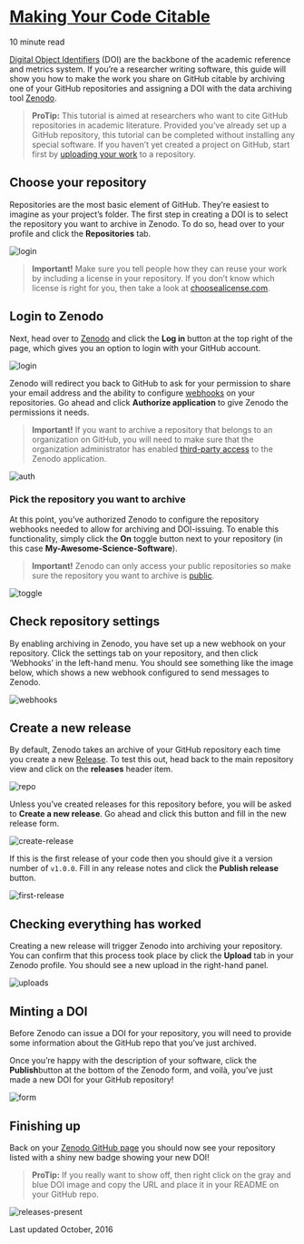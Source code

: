 # [Making Your Code Citable](https://guides.github.com/activities/citable-code/)

 10 minute read

[Digital Object Identifiers](http://en.wikipedia.org/wiki/Digital_object_identifier) (DOI) are the backbone of the academic reference and metrics system. If you’re a researcher writing software, this guide will show you how to make the work you share on GitHub citable by archiving one of your GitHub repositories and assigning a DOI with the data archiving tool [Zenodo](https://zenodo.org/about).

> **ProTip:** This tutorial is aimed at researchers who want to cite GitHub repositories in academic literature. Provided you’ve already set up a GitHub repository, this tutorial can be completed without installing any special software. If you haven’t yet created a project on GitHub, start first by [uploading your work](https://help.github.com/categories/importing-your-projects-to-github/) to a repository.



## Choose your repository

Repositories are the most basic element of GitHub. They’re easiest to imagine as your project’s folder. The first step in creating a DOI is to select the repository you want to archive in Zenodo. To do so, head over to your profile and click the **Repositories** tab.

![login](assets/repos.png)

> **Important!** Make sure you tell people how they can reuse your work by including a license in your repository. If you don’t know which license is right for you, then take a look at [choosealicense.com](http://choosealicense.com/).



## Login to Zenodo

Next, head over to [Zenodo](http://zenodo.org/) and click the **Log in** button at the top right of the page, which gives you an option to login with your GitHub account.

![login](assets/zenodo-login.png)

Zenodo will redirect you back to GitHub to ask for your permission to share your email address and the ability to configure [webhooks](https://developer.github.com/webhooks/) on your repositories. Go ahead and click **Authorize application** to give Zenodo the permissions it needs.

> **Important!** If you want to archive a repository that belongs to an organization on GitHub, you will need to make sure that the organization administrator has enabled [third-party access](https://help.github.com/articles/approving-third-party-applications-for-your-organization/) to the Zenodo application.

![auth](assets/zenodo-authorize.png)

### Pick the repository you want to archive

At this point, you’ve authorized Zenodo to configure the repository webhooks needed to allow for archiving and DOI-issuing. To enable this functionality, simply click the **On** toggle button next to your repository (in this case **My-Awesome-Science-Software**).

> **Important!** Zenodo can only access your public repositories so make sure the repository you want to archive is [public](https://help.github.com/articles/making-a-private-repository-public/).

![toggle](assets/zenodo-toggle-on.png)



## Check repository settings

By enabling archiving in Zenodo, you have set up a new webhook on your repository. Click the settings tab on your repository, and then click ‘Webhooks’ in the left-hand menu. You should see something like the image below, which shows a new webhook configured to send messages to Zenodo.

![webhooks](assets/webhook-view.png)



## Create a new release

By default, Zenodo takes an archive of your GitHub repository each time you create a new [Release](https://help.github.com/articles/about-releases). To test this out, head back to the main repository view and click on the **releases** header item.

![repo](assets/repo-view.png)

Unless you’ve created releases for this repository before, you will be asked to **Create a new release**. Go ahead and click this button and fill in the new release form.

![create-release](assets/create-release.png)

If this is the first release of your code then you should give it a version number of `v1.0.0`. Fill in any release notes and click the **Publish release** button.

![first-release](assets/first-release.png)

## Checking everything has worked

Creating a new release will trigger Zenodo into archiving your repository. You can confirm that this process took place by click the **Upload** tab in your Zenodo profile. You should see a new upload in the right-hand panel.

![uploads](assets/upload-tab.png)



## Minting a DOI

Before Zenodo can issue a DOI for your repository, you will need to provide some information about the GitHub repo that you’ve just archived.

Once you’re happy with the description of your software, click the **Publish**button at the bottom of the Zenodo form, and voilà, you’ve just made a new DOI for your GitHub repository!

![form](assets/zenodo-form.png)



## Finishing up

Back on your [Zenodo GitHub page](https://zenodo.org/account/settings/github) you should now see your repository listed with a shiny new badge showing your new DOI!

> **ProTip:** If you really want to show off, then right click on the gray and blue DOI image and copy the URL and place it in your README on your GitHub repo.

![releases-present](assets/releases-present.png)

Last updated October, 2016